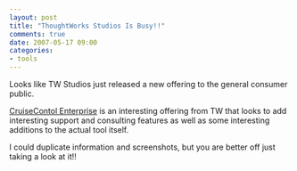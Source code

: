 ```yaml
---
layout: post
title: "ThoughtWorks Studios Is Busy!!"
comments: true
date: 2007-05-17 09:00
categories:
- tools
---
```


Looks like TW Studios just released a new offering to the general consumer public.

[CruiseContol Enterprise](http://studios.thoughtworks.com/cruisecontrol) is an interesting offering from TW that looks to add interesting support and consulting features as well as some interesting additions to the actual tool itself.

I could duplicate information and screenshots, but you are better off just taking a look at it!!




